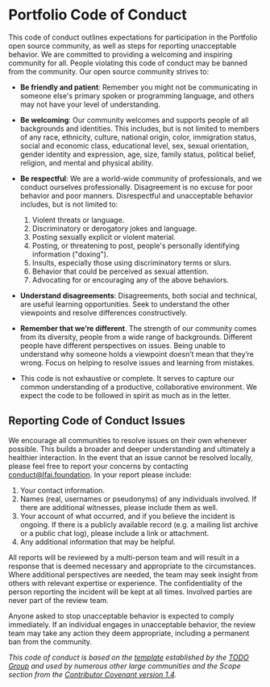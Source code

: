 <!--
Copyright (c) Portfolio contributors.
Licensed under the Apache 2.0 License.
-->

# Portfolio Code of Conduct

This code of conduct outlines expectations for participation in the Portfolio open source community, as well as steps for reporting unacceptable behavior. We are committed to providing a welcoming and inspiring community for all. People violating this code of conduct may be banned from the community. Our open source community strives to:

* **Be friendly and patient**: Remember you might not be communicating in someone else's primary spoken or programming language, and others may not have your level of understanding.

* **Be welcoming**: Our community welcomes and supports people of all backgrounds and identities. This includes, but is not limited to members of any race, ethnicity, culture, national origin, color, immigration status, social and economic class, educational level, sex, sexual orientation, gender identity and expression, age, size, family status, political belief, religion, and mental and physical ability.

* **Be respectful**: We are a world-wide community of professionals, and we conduct ourselves professionally. Disagreement is no excuse for poor behavior and poor manners. Disrespectful and unacceptable behavior includes, but is not limited to:
    1. Violent threats or language.
    1. Discriminatory or derogatory jokes and language.
    1. Posting sexually explicit or violent material.
    1. Posting, or threatening to post, people's personally identifying information ("doxing").
    1. Insults, especially those using discriminatory terms or slurs.
    1. Behavior that could be perceived as sexual attention.
    1. Advocating for or encouraging any of the above behaviors.

* **Understand disagreements**: Disagreements, both social and technical, are useful learning opportunities. Seek to understand the other viewpoints and resolve differences constructively.

* **Remember that we’re different**. The strength of our community comes from its diversity, people from a wide range of backgrounds. Different people have different perspectives on issues. Being unable to understand why someone holds a viewpoint doesn’t mean that they’re wrong. Focus on helping to resolve issues and learning from mistakes.

* This code is not exhaustive or complete. It serves to capture our common understanding of a productive, collaborative environment. We expect the code to be followed in spirit as much as in the letter.

## Reporting Code of Conduct Issues

We encourage all communities to resolve issues on their own whenever possible. This builds a broader and deeper understanding and ultimately a healthier interaction. In the event that an issue cannot be resolved locally, please feel free to report your concerns by contacting <conduct@lfai.foundation>. In your report please include:

1. Your contact information.
1. Names (real, usernames or pseudonyms) of any individuals involved. If there are additional witnesses, please include them as well.
1. Your account of what occurred, and if you believe the incident is ongoing. If there is a publicly available record (e.g. a mailing list archive or a public chat log), please include a link or attachment.
1. Any additional information that may be helpful.

All reports will be reviewed by a multi-person team and will result in a response that is deemed necessary and appropriate to the circumstances. Where additional perspectives are needed, the team may seek insight from others with relevant expertise or experience. The confidentiality of the person reporting the incident will be kept at all times. Involved parties are never part of the review team.

Anyone asked to stop unacceptable behavior is expected to comply immediately. If an individual engages in unacceptable behavior, the review team may take any action they deem appropriate, including a permanent ban from the community.

*This code of conduct is based on the [template](http://todogroup.org/opencodeofconduct) established by the [TODO Group](http://todogroup.org/) and used by numerous other large communities and the Scope section from the [Contributor Covenant version 1.4](http://contributor-covenant.org/version/1/4/).*